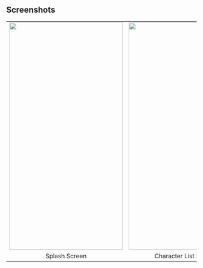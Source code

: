 ## Screenshots

<table>
<tr>
 <td> <img src = "https://github.com/rahullraghuwanshi/StarWar/assets/52368582/3cb75a44-3c99-4cb1-8540-b36d5c6c9fb2" width="300" height="600" ></td>
<td><img src = "https://github.com/rahullraghuwanshi/StarWar/assets/52368582/fceb657e-4fb3-4c5e-8e6b-eb4ec87238b0" width="300" height="600" ></td>
<td> <img src = "https://github.com/rahullraghuwanshi/StarWar/assets/52368582/804053c0-0c7e-4e27-8624-df87527554a9" width="300" height="600" ></td>
</tr>

<tr>
<td align="center">Splash Screen</td>
<td align="center">Character List Screen</td>
<td align="center">Character Detail Screen</td>
</tr>
</table>
